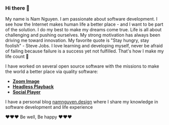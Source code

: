 ### Hi there 👋

My name is Nam Nguyen. I am passionate about software development. I see how the Internet makes human life a better place - and I want to be part of the solution. I do my best to make my dreams come true. Life is all about challenging and pushing ourselves. My strong motivation has always been driving me toward innovation. My favorite quote is "Stay hungry, stay foolish" - Steve Jobs. I love learning and developing myself, never be afraid of failing because failure is a success yet not fulfilled. That's how I make my life count 💞

I have worked on several open source software with the missions to make the world a better place via quality software:

- [**Zoom Image**](https://willnguyen1312.github.io/zoom-image)
- [**Headless Playback**](https://willnguyen1312.github.io/headlessplayback)
- [**Social Player**](https://willnguyen1312.github.io/socialplayer)

I have a personal blog [namnguyen.design](https://namnguyen.design) where I share my knowledge in software development and life experience

❤️❤️❤️ Be well, Be happy ❤️❤️❤️
